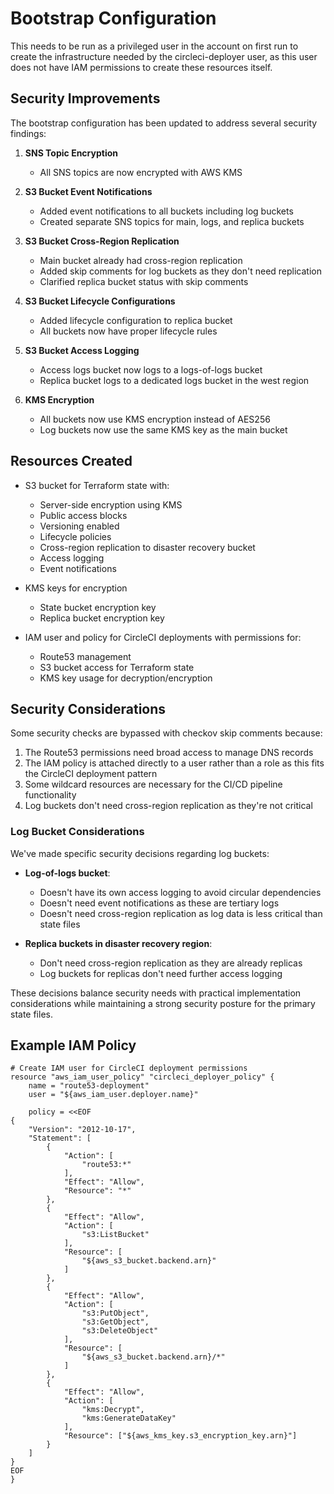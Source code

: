 # Bootstrap Configuration

This needs to be run as a privileged user in the account on first run to create the infrastructure needed by the circleci-deployer user, as this user does not have IAM permissions to create these resources itself.

## Security Improvements

The bootstrap configuration has been updated to address several security findings:

1. **SNS Topic Encryption**
   - All SNS topics are now encrypted with AWS KMS

2. **S3 Bucket Event Notifications**
   - Added event notifications to all buckets including log buckets 
   - Created separate SNS topics for main, logs, and replica buckets

3. **S3 Bucket Cross-Region Replication**
   - Main bucket already had cross-region replication
   - Added skip comments for log buckets as they don't need replication
   - Clarified replica bucket status with skip comments

4. **S3 Bucket Lifecycle Configurations**
   - Added lifecycle configuration to replica bucket
   - All buckets now have proper lifecycle rules

5. **S3 Bucket Access Logging**
   - Access logs bucket now logs to a logs-of-logs bucket
   - Replica bucket logs to a dedicated logs bucket in the west region

6. **KMS Encryption**
   - All buckets now use KMS encryption instead of AES256
   - Log buckets now use the same KMS key as the main bucket

## Resources Created

- S3 bucket for Terraform state with:
  - Server-side encryption using KMS
  - Public access blocks
  - Versioning enabled
  - Lifecycle policies
  - Cross-region replication to disaster recovery bucket
  - Access logging
  - Event notifications

- KMS keys for encryption
  - State bucket encryption key
  - Replica bucket encryption key

- IAM user and policy for CircleCI deployments with permissions for:
  - Route53 management
  - S3 bucket access for Terraform state
  - KMS key usage for decryption/encryption

## Security Considerations

Some security checks are bypassed with checkov skip comments because:

1. The Route53 permissions need broad access to manage DNS records
2. The IAM policy is attached directly to a user rather than a role as this fits the CircleCI deployment pattern
3. Some wildcard resources are necessary for the CI/CD pipeline functionality
4. Log buckets don't need cross-region replication as they're not critical

### Log Bucket Considerations

We've made specific security decisions regarding log buckets:

- **Log-of-logs bucket**: 
  - Doesn't have its own access logging to avoid circular dependencies
  - Doesn't need event notifications as these are tertiary logs
  - Doesn't need cross-region replication as log data is less critical than state files

- **Replica buckets in disaster recovery region**:
  - Don't need cross-region replication as they are already replicas
  - Log buckets for replicas don't need further access logging

These decisions balance security needs with practical implementation considerations while maintaining a strong security posture for the primary state files.

## Example IAM Policy

```hcl
# Create IAM user for CircleCI deployment permissions
resource "aws_iam_user_policy" "circleci_deployer_policy" {
    name = "route53-deployment"
    user = "${aws_iam_user.deployer.name}"

    policy = <<EOF
{
    "Version": "2012-10-17",
    "Statement": [
        {
            "Action": [
                "route53:*"
            ],
            "Effect": "Allow",
            "Resource": "*"
        },
        {
            "Effect": "Allow",
            "Action": [
                "s3:ListBucket"
            ],
            "Resource": [
                "${aws_s3_bucket.backend.arn}"
            ]
        },
        {
            "Effect": "Allow",
            "Action": [
                "s3:PutObject",
                "s3:GetObject",
                "s3:DeleteObject"
            ],
            "Resource": [
                "${aws_s3_bucket.backend.arn}/*"
            ]
        },
        {
            "Effect": "Allow",
            "Action": [
                "kms:Decrypt",
                "kms:GenerateDataKey"
            ],
            "Resource": ["${aws_kms_key.s3_encryption_key.arn}"]
        }
    ]
}
EOF
}
```
